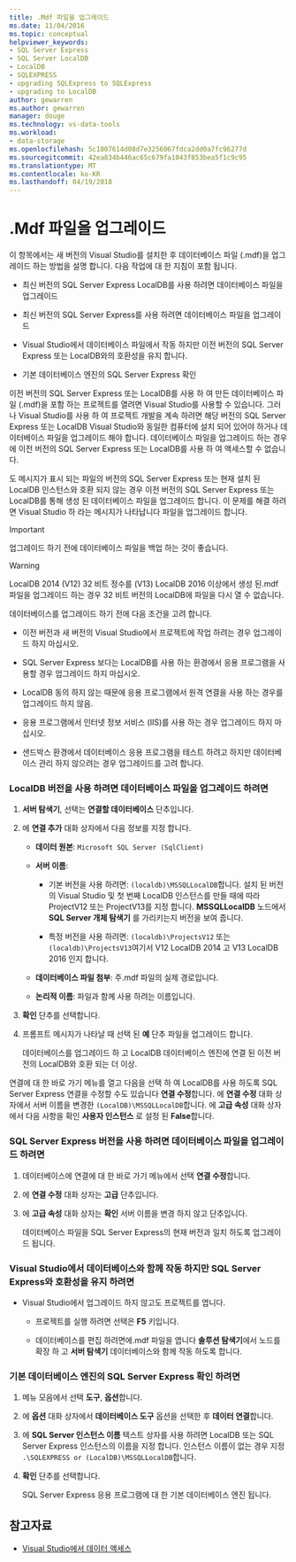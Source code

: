 ```yaml
---
title: .Mdf 파일을 업그레이드
ms.date: 11/04/2016
ms.topic: conceptual
helpviewer_keywords:
- SQL Server Express
- SQL Server LocalDB
- LocalDB
- SQLEXPRESS
- upgrading SQLExpress to SQLExpress
- upgrading to LocalDB
author: gewarren
ms.author: gewarren
manager: douge
ms.technology: vs-data-tools
ms.workload:
- data-storage
ms.openlocfilehash: 5c1807614d08d7e3256067fdca2dd0a7fc96277d
ms.sourcegitcommit: 42ea834b446ac65c679fa1043f853bea5f1c9c95
ms.translationtype: MT
ms.contentlocale: ko-KR
ms.lasthandoff: 04/19/2018
---
```

# <a name="upgrade-mdf-files"></a>.Mdf 파일을 업그레이드

이 항목에서는 새 버전의 Visual Studio를 설치한 후 데이터베이스 파일 (.mdf)을 업그레이드 하는 방법을 설명 합니다. 다음 작업에 대 한 지침이 포함 됩니다.

- 최신 버전의 SQL Server Express LocalDB를 사용 하려면 데이터베이스 파일을 업그레이드

- 최신 버전의 SQL Server Express를 사용 하려면 데이터베이스 파일을 업그레이드

- Visual Studio에서 데이터베이스 파일에서 작동 하지만 이전 버전의 SQL Server Express 또는 LocalDB와의 호환성을 유지 합니다.

- 기본 데이터베이스 엔진의 SQL Server Express 확인

이전 버전의 SQL Server Express 또는 LocalDB를 사용 하 여 만든 데이터베이스 파일 (.mdf)을 포함 하는 프로젝트를 열려면 Visual Studio를 사용할 수 있습니다. 그러나 Visual Studio를 사용 하 여 프로젝트 개발을 계속 하려면 해당 버전의 SQL Server Express 또는 LocalDB Visual Studio와 동일한 컴퓨터에 설치 되어 있어야 하거나 데이터베이스 파일을 업그레이드 해야 합니다. 데이터베이스 파일을 업그레이드 하는 경우에 이전 버전의 SQL Server Express 또는 LocalDB를 사용 하 여 액세스할 수 없습니다.

도 메시지가 표시 되는 파일의 버전의 SQL Server Express 또는 현재 설치 된 LocalDB 인스턴스와 호환 되지 않는 경우 이전 버전의 SQL Server Express 또는 LocalDB를 통해 생성 된 데이터베이스 파일을 업그레이드 합니다. 이 문제를 해결 하려면 Visual Studio 하 라는 메시지가 나타납니다 파일을 업그레이드 합니다.

> [!IMPORTANT]
> 업그레이드 하기 전에 데이터베이스 파일을 백업 하는 것이 좋습니다.

> [!WARNING]
> LocalDB 2014 (V12) 32 비트 정수를 (V13) LocalDB 2016 이상에서 생성 된.mdf 파일을 업그레이드 하는 경우 32 비트 버전의 LocalDB에 파일을 다시 열 수 없습니다.

데이터베이스를 업그레이드 하기 전에 다음 조건을 고려 합니다.

-   이전 버전과 새 버전의 Visual Studio에서 프로젝트에 작업 하려는 경우 업그레이드 하지 마십시오.

-   SQL Server Express 보다는 LocalDB를 사용 하는 환경에서 응용 프로그램을 사용할 경우 업그레이드 하지 마십시오.

-   LocalDB 동의 하지 않는 때문에 응용 프로그램에서 원격 연결을 사용 하는 경우를 업그레이드 하지 않음.

-   응용 프로그램에서 인터넷 정보 서비스 (IIS)를 사용 하는 경우 업그레이드 하지 마십시오.

-   샌드박스 환경에서 데이터베이스 응용 프로그램을 테스트 하려고 하지만 데이터베이스 관리 하지 않으려는 경우 업그레이드를 고려 합니다.

### <a name="to-upgrade-a-database-file-to-use-the-localdb-version"></a>LocalDB 버전을 사용 하려면 데이터베이스 파일을 업그레이드 하려면

1.  **서버 탐색기**, 선택는 **연결할 데이터베이스** 단추입니다.

2.  에 **연결 추가** 대화 상자에서 다음 정보를 지정 합니다.

    -   **데이터 원본**: `Microsoft SQL Server (SqlClient)`

    -   **서버 이름**:

        -   기본 버전을 사용 하려면: `(localdb)\MSSQLLocalDB`합니다.  설치 된 버전의 Visual Studio 및 첫 번째 LocalDB 인스턴스를 만들 때에 따라 ProjectV12 또는 ProjectV13를 지정 합니다. **MSSQLLocalDB** 노드에서 **SQL Server 개체 탐색기** 를 가리키는지 버전을 보여 줍니다.

        -   특정 버전을 사용 하려면: `(localdb)\ProjectsV12` 또는 `(localdb)\ProjectsV13`여기서 V12 LocalDB 2014 고 V13 LocalDB 2016 인지 합니다.

    -   **데이터베이스 파일 첨부**: 주.mdf 파일의 실제 경로입니다.

    -   **논리적 이름**: 파일과 함께 사용 하려는 이름입니다.

3.  **확인** 단추를 선택합니다.

4.  프롬프트 메시지가 나타날 때 선택 된 **예** 단추 파일을 업그레이드 합니다.

    데이터베이스를 업그레이드 하 고 LocalDB 데이터베이스 엔진에 연결 된 이전 버전의 LocalDB와 호환 되는 더 이상.

연결에 대 한 바로 가기 메뉴를 열고 다음을 선택 하 여 LocalDB를 사용 하도록 SQL Server Express 연결을 수정할 수도 있습니다 **연결 수정**합니다. 에 **연결 수정** 대화 상자에서 서버 이름을 변경한 `(LocalDB)\MSSQLLocalDB`합니다. 에 **고급 속성** 대화 상자에서 다음 사항을 확인 **사용자 인스턴스** 로 설정 된 **False**합니다.

### <a name="to-upgrade-a-database-file-to-use-the-sql-server-express-version"></a>SQL Server Express 버전을 사용 하려면 데이터베이스 파일을 업그레이드 하려면

1.  데이터베이스에 연결에 대 한 바로 가기 메뉴에서 선택 **연결 수정**합니다.

2.  에 **연결 수정** 대화 상자는 **고급** 단추입니다.

3.  에 **고급 속성** 대화 상자는 **확인** 서버 이름을 변경 하지 않고 단추입니다.

    데이터베이스 파일을 SQL Server Express의 현재 버전과 일치 하도록 업그레이드 됩니다.

### <a name="to-work-with-the-database-in-visual-studio-but-retain-compatibility-with-sql-server-express"></a>Visual Studio에서 데이터베이스와 함께 작동 하지만 SQL Server Express와 호환성을 유지 하려면

-   Visual Studio에서 업그레이드 하지 않고도 프로젝트를 엽니다.

    -   프로젝트를 실행 하려면 선택은 **F5** 키입니다.

    -   데이터베이스를 편집 하려면에.mdf 파일을 엽니다 **솔루션 탐색기**에서 노드를 확장 하 고 **서버 탐색기** 데이터베이스와 함께 작동 하도록 합니다.

### <a name="to-make-sql-server-express-the-default-database-engine"></a>기본 데이터베이스 엔진의 SQL Server Express 확인 하려면

1.  메뉴 모음에서 선택 **도구**, **옵션**합니다.

2.  에 **옵션** 대화 상자에서 **데이터베이스 도구** 옵션을 선택한 후 **데이터 연결**합니다.

3.  에 **SQL Server 인스턴스 이름** 텍스트 상자를 사용 하려면 LocalDB 또는 SQL Server Express 인스턴스의 이름을 지정 합니다. 인스턴스 이름이 없는 경우 지정 `.\SQLEXPRESS or (LocalDB)\MSSQLLocalDB`합니다.

4.  **확인** 단추를 선택합니다.

    SQL Server Express 응용 프로그램에 대 한 기본 데이터베이스 엔진 됩니다.

## <a name="see-also"></a>참고자료

- [Visual Studio에서 데이터 액세스](accessing-data-in-visual-studio.md)